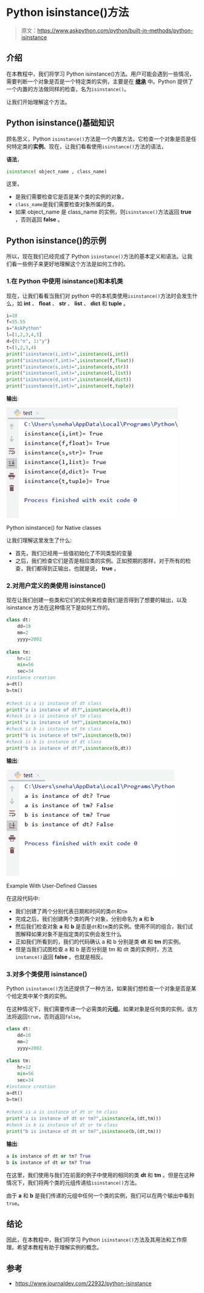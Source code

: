 # Python isinstance()方法

> 原文：<https://www.askpython.com/python/built-in-methods/python-isinstance>

## 介绍

在本教程中，我们将学习 Python isinstance()方法。用户可能会遇到一些情况，需要判断一个对象是否是一个特定类的实例，主要是在 **[继承](https://www.askpython.com/python/oops/inheritance-in-python)** 中。Python 提供了一个内置的方法做同样的检查，名为`isinstance()`。

让我们开始理解这个方法。

## Python isinstance()基础知识

顾名思义，Python `isinstance()`方法是一个内置方法，它检查一个对象是否是任何特定类的**实例**。现在，让我们看看使用`isinstance()`方法的语法，

**语法**，

```py
isinstance( object_name , class_name)

```

这里，

*   是我们需要检查它是否是某个类的实例的对象，
*   `class_name`是我们需要检查对象所属的类，
*   如果 object_name 是 class_name 的实例，则`isinstance()`方法返回 **true** ，否则返回 **false** 。

## Python isinstance()的示例

所以，现在我们已经完成了 Python `isinstance()`方法的基本定义和语法。让我们看一些例子来更好地理解这个方法是如何工作的。

### 1.在 Python 中使用 isinstance()和本机类

现在，让我们看看当我们对 python 中的本机类使用`isinstance()`方法时会发生什么，如 **int** 、 **float** 、 **str** 、 **list** 、 **dict** 和 **tuple** 。

```py
i=10
f=55.55
s="AskPython"
l=[1,2,3,4,5]
d={0:"n", 1:"y"}
t=(1,2,3,4)
print("isinstance(i,int)=",isinstance(i,int))
print("isinstance(f,int)=",isinstance(f,float))
print("isinstance(s,int)=",isinstance(s,str))
print("isinstance(l,int)=",isinstance(l,list))
print("isinstance(d,int)=",isinstance(d,dict))
print("isinstance(t,int)=",isinstance(t,tuple))

```

**输出**:

![Native](img/9e6034b03fb2d7718aa14f844a322235.png)

Python isinstance() for Native classes

让我们理解这里发生了什么:

*   首先，我们已经用一些值初始化了不同类型的变量
*   之后，我们检查它们是否是相应类的实例。正如预期的那样，对于所有的检查，我们都得到正输出，也就是说， **true** 。

### 2.对用户定义的类使用 isinstance()

现在让我们创建一些类和它们的实例来检查我们是否得到了想要的输出，以及 isinstance 方法在这种情况下是如何工作的。

```py
class dt:
    dd=10
    mm=2
    yyyy=2002

class tm:
    hr=12
    min=56
    sec=34
#instance creation
a=dt()
b=tm()

#check is a is instance of dt class
print("a is instance of dt?",isinstance(a,dt))
#check is a is instance of tm class
print("a is instance of tm?",isinstance(a,tm))
#check is b is instance of tm class
print("b is instance of tm?",isinstance(b,tm))
#check is b is instance of dt class
print("b is instance of dt?",isinstance(b,dt))

```

**输出**:

![Python isinstance examples with user defined classes](img/0fed4d06ed682e001fd0ef483b09a10a.png)

Example With User-Defined Classes

在这段代码中:

*   我们创建了两个分别代表日期和时间的类`dt`和`tm`
*   完成之后，我们创建两个类的两个对象，分别命名为 **a** 和 **b**
*   然后我们检查对象 **a** 和 **b** 是否是`dt`和`tm`类的实例。使用不同的组合，我们试图解释如果对象不是指定类的实例会发生什么
*   正如我们所看到的，我们的代码确认 a 和 b 分别是类 **dt** 和 **tm** 的实例。
*   但是当我们试图检查 a 和 b 是否分别是 tm 和 dt 类的实例时，方法`instance()`返回 **false** 。也就是相反。

### 3.对多个类使用 isinstance()

Python `isinstance()`方法还提供了一种方法，如果我们想检查一个对象是否是某个给定类中某个类的实例。

在这种情况下，我们需要传递一个必需类的**元组**。如果对象是任何类的实例，该方法将返回`true`，否则返回`false`。

```py
class dt:
    dd=10
    mm=2
    yyyy=2002

class tm:
    hr=12
    min=56
    sec=34
#instance creation
a=dt()
b=tm()

#check is a is instance of dt or tm class
print("a is instance of dt or tm?",isinstance(a,(dt,tm)))
#check is b is instance of dt or tm class
print("b is instance of dt or tm?",isinstance(b,(dt,tm)))

```

**输出**:

```py
a is instance of dt or tm? True
b is instance of dt or tm? True

```

在这里，我们使用与我们在前面的例子中使用的相同的类 **dt** 和 **tm** 。但是在这种情况下，我们将两个类的元组传递给`isinstance()`方法。

由于 **a** 和 **b** 是我们传递的元组中任何一个类的实例，我们可以在两个输出中看到`true`。

## 结论

因此，在本教程中，我们将学习 Python `isinstance()`方法及其用法和工作原理。希望本教程有助于理解实例的概念。

## 参考

*   https://www.journaldev.com/22932/python-isinstance